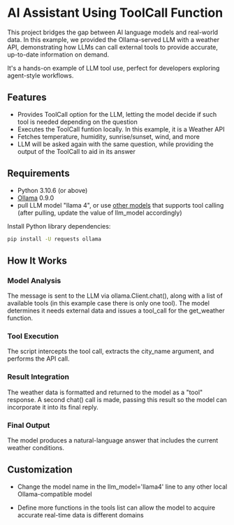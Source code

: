 
# AI Assistant Using ToolCall Function

This project bridges the gap between AI language models and real-world data. In this example, we provided the Ollama-served LLM with a weather API, demonstrating how LLMs can call external tools to provide accurate, up-to-date information on demand. 

It's a hands-on example of LLM tool use, perfect for developers exploring agent-style workflows.


## Features

- Provides ToolCall option for the LLM, letting the model decide if such tool is needed depending on the question
- Executes the ToolCall funtion locally. In this example, it is a Weather API
- Fetches temperature, humidity, sunrise/sunset, wind, and more
- LLM will be asked again with the same question, while providing the output of the ToolCall to aid in its answer


## Requirements

- Python 3.10.6 (or above)
- [Ollama](https://ollama.com) 0.9.0
- pull LLM model "llama 4", or use [other models](https://ollama.com/blog/streaming-tool) that supports tool calling (after pulling, update the value of llm_model accordingly)

Install Python library dependencies:
```bash
pip install -U requests ollama
```


## How It Works

### Model Analysis
The message is sent to the LLM via ollama.Client.chat(), along with a list of available tools (in this example case there is only one tool). The model determines it needs external data and issues a tool_call for the get_weather function.

### Tool Execution
The script intercepts the tool call, extracts the city_name argument, and performs the API call. 

### Result Integration
The weather data is formatted and returned to the model as a "tool" response. A second chat() call is made, passing this result so the model can incorporate it into its final reply.

### Final Output
The model produces a natural-language answer that includes the current weather conditions. 

## Customization

- Change the model name in the llm_model='llama4' line to any other local Ollama-compatible model

- Define more functions in the tools list can allow the model to acquire accurate real-time data is different domains








